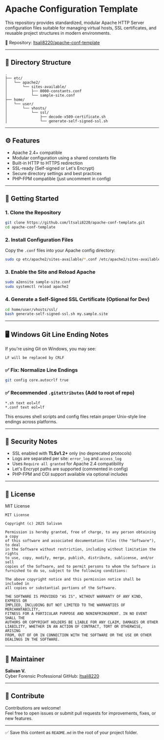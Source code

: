# Apache Configuration Template

This repository provides standardized, modular Apache HTTP Server configuration files suitable for managing virtual hosts, SSL certificates, and reusable project structures in modern environments.

📌 Repository: [ltsali8220/apache-conf-template](https://github.com/ltsali8220/apache-conf-template.git)

---

## 📁 Directory Structure

```
.
├── etc/
│   └── apache2/
│       └── sites-available/
│           ├── 0000-constants.conf
│           └── sample-site.conf
├── home/
│   └── user/
│       └── vhosts/
│           └── ssl/
│               ├── decode-x509-certificate.sh
│               └── generate-self-signed-ssl.sh
```

---

## ⚙️ Features

- Apache 2.4+ compatible
- Modular configuration using a shared constants file
- Built-in HTTP to HTTPS redirection
- SSL-ready (Self-signed or Let's Encrypt)
- Secure directory settings and best practices
- PHP-FPM compatible (just uncomment in config)

---

## 🚀 Getting Started

### 1. Clone the Repository

```bash
git clone https://github.com/ltsali8220/apache-conf-template.git
cd apache-conf-template
```

### 2. Install Configuration Files

Copy the `.conf` files into your Apache config directory:

```bash
sudo cp etc/apache2/sites-available/*.conf /etc/apache2/sites-available/
```

### 3. Enable the Site and Reload Apache

```bash
sudo a2ensite sample-site.conf
sudo systemctl reload apache2
```

### 4. Generate a Self-Signed SSL Certificate (Optional for Dev)

```bash
cd home/user/vhosts/ssl/
bash generate-self-signed-ssl.sh my.sample.site
```

---

## 🖥️ Windows Git Line Ending Notes

If you're using Git on Windows, you may see:

```
LF will be replaced by CRLF
```

### ✅ Fix: Normalize Line Endings

```bash
git config core.autocrlf true
```

### ✅ Recommended `.gitattributes` (Add to root of repo)

```
*.sh text eol=lf
*.conf text eol=lf
```

This ensures shell scripts and config files retain proper Unix-style line endings across platforms.

---

## 🔐 Security Notes

- SSL enabled with **TLSv1.2+** only (no deprecated protocols)
- Logs are separated per site: `error_log` and `access_log`
- Uses `Require all granted` for Apache 2.4 compatibility
- Let's Encrypt paths are supported (commented in config)
- PHP-FPM and CGI support available via optional includes

---

## 📄 License

MIT License

```
MIT License

Copyright (c) 2025 Salivan

Permission is hereby granted, free of charge, to any person obtaining a copy
of this software and associated documentation files (the "Software"), to deal
in the Software without restriction, including without limitation the rights
to use, copy, modify, merge, publish, distribute, sublicense, and/or sell
copies of the Software, and to permit persons to whom the Software is
furnished to do so, subject to the following conditions:

The above copyright notice and this permission notice shall be included in
all copies or substantial portions of the Software.

THE SOFTWARE IS PROVIDED "AS IS", WITHOUT WARRANTY OF ANY KIND, EXPRESS OR
IMPLIED, INCLUDING BUT NOT LIMITED TO THE WARRANTIES OF MERCHANTABILITY,
FITNESS FOR A PARTICULAR PURPOSE AND NONINFRINGEMENT. IN NO EVENT SHALL THE
AUTHORS OR COPYRIGHT HOLDERS BE LIABLE FOR ANY CLAIM, DAMAGES OR OTHER
LIABILITY, WHETHER IN AN ACTION OF CONTRACT, TORT OR OTHERWISE, ARISING
FROM, OUT OF OR IN CONNECTION WITH THE SOFTWARE OR THE USE OR OTHER
DEALINGS IN THE SOFTWARE.
```

---

## 👤 Maintainer

**Salivan V.**  
Cyber Forensic Professional 
GitHub: [ltsali8220](https://github.com/ltsali8220)

---

## 🤝 Contribute

Contributions are welcome!  
Feel free to open issues or submit pull requests for improvements, fixes, or new features.

---

✅ Save this content as `README.md` in the root of your project folder.
